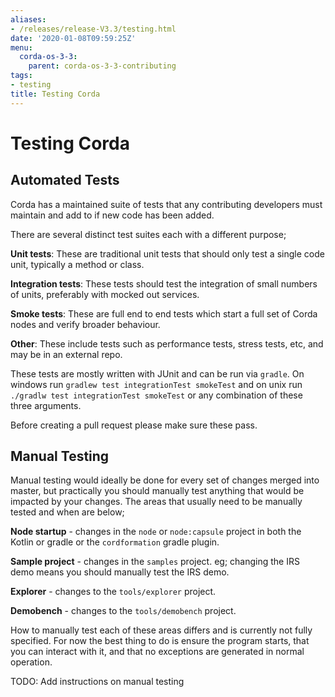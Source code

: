 ```yaml
---
aliases:
- /releases/release-V3.3/testing.html
date: '2020-01-08T09:59:25Z'
menu:
  corda-os-3-3:
    parent: corda-os-3-3-contributing
tags:
- testing
title: Testing Corda
---
```



# Testing Corda


## Automated Tests

Corda has a maintained suite of tests that any contributing developers must maintain and add to if new code has been added.

There are several distinct test suites each with a different purpose;

**Unit tests**: These are traditional unit tests that should only test a single code unit, typically a method or class.

**Integration tests**: These tests should test the integration of small numbers of units, preferably with mocked out services.

**Smoke tests**: These are full end to end tests which start a full set of Corda nodes and verify broader behaviour.

**Other**: These include tests such as performance tests, stress tests, etc, and may be in an external repo.

These tests are mostly written with JUnit and can be run via `gradle`. On windows run `gradlew test integrationTest
smokeTest` and on unix run `./gradlw test integrationTest smokeTest` or any combination of these three arguments.

Before creating a pull request please make sure these pass.


## Manual Testing

Manual testing would ideally be done for every set of changes merged into master, but practically you should manually test
anything that would be impacted by your changes. The areas that usually need to be manually tested and when are below;

**Node startup** - changes in the `node` or `node:capsule` project in both the Kotlin or gradle or the `cordformation` gradle plugin.

**Sample project** - changes in the `samples` project. eg; changing the IRS demo means you should manually test the IRS demo.

**Explorer** - changes to the `tools/explorer` project.

**Demobench** - changes to the `tools/demobench` project.

How to manually test each of these areas differs and is currently not fully specified. For now the best thing to do is
ensure the program starts, that you can interact with it, and that no exceptions are generated in normal operation.

TODO: Add instructions on manual testing

